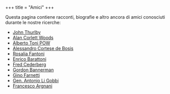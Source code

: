 +++
title = "Amici"
+++

Questa pagina contiene racconti, biografie e altro ancora di amici conosciuti durante le nostre ricerche:

- [John Thurlby](/friends/john_thurlby/)
- [Alan Corlett Woods](/friends/alan_woods/)
- [Alberto Toni POW](/friends/alberto_toni/)
- [Alessandro Cortese de Bosis](/friends/alessandro_cortese_de_bosis)
- [Rosalia Fantoni](/friends/rosalia_fantoni/)
- [Enrico Barattoni](/friends/enrico_barattoni/)
- [Fred Cederberg](/friends/fred_cederberg/)
- [Gordon Bannerman](/friends/gordon_bannerman/)
- [Gino Farnetti](/friends/gino_farnetti/)
- [Gen. Antonio Li Gobbi](/friends/aligobbi/)
- [Francesco Argnani](/friends/francesco_argnani)